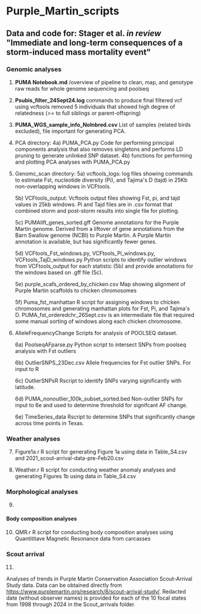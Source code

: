 # Purple_Martin_scripts

## Data and code for: Stager et al. _in review_ "Immediate and long-term consequences of a storm-induced mass mortality event"


### Genomic analyses
1) **PUMA Notebook.md** 
   /overview of pipeline to clean, map, and genotype raw reads for whole genome sequencing and poolseq

2) **Psubis_filter_24Sept24.log** 
   commands to produce final filtered vcf using vcftools
   removed 5 individuals that showed high degree of relatedness (>= to full siblings or parent-offspring)

3) **PUMA_WGS_sample_info_NoInbred.csv**
   List of samples (related birds excluded), file important for generating PCA.

4) PCA directory:
	4a) PUMA_PCA.py
			Code for performing principal components analysis that also removes singletons 
			and performs LD pruning to generate unlinked SNP dataset.
	4b) functions for performing and plotting PCA analyses with PUMA_PCA.py
	
5) Genomc_scan directory:
	5a) vcftools_logs:
		log files showing commands to estimate Fst, nucleotide diversity (Pi), and Tajima's D (tajd)
		in 25Kb non-overlapping windows in VCFtools.
	
	5b) VCFtools_output:
		Vcftools output files showing Fst, pi, and tajd values in 25kb windows. Pi and Tajd
		files are in .csv format that combined storm and post-storm results into single file
		for plotting.
		
	5c) PUMAlift_genes_sorted.gff
		Genome annotations for the Purple Martin genome. Derived from a liftover of gene annotations
		from the Barn Swallow genome (NCBI) to Purple Martin. A Purple Martin annotation is available,
		but has significantly fewer genes. 
		
	5d) VCFtools_Fst_windows.py, VCFtools_Pi_windows.py, VCFtools_TajD_windows.py
		Python scripts to identify outlier windows from VCFtools_output for each statistic (5b) and provide
		annotations for the windows based on .gff file (5c).
		
	5e) purple_scafs_ordered_by_chicken.csv
		Map showing alignment of Purple Martin scaffolds to chicken chromosomes
	
	5f) Puma_fst_manhattan
		R script for assigning windows to chicken chromosomes and generating manhattan plots
		for Fst, Pi, and Tajima's D. PUMA_fst_orderedchr_26Sept.csv is an intermediate file
		that required some manual sorting of windows along each chicken chromosome. 

6) AlleleFrequencyChange
	Scripts for analysis of POOLSEQ dataset.
	
	6a) PoolseqAFparse.py
		Python script to intersect SNPs from poolseq analysis with Fst outliers
	
	6b) OutlierSNPS_23Dec.csv
		Allele frequencies for Fst outlier SNPs. For input to R
	
	6c) OutlierSNPsR
		Rscript to identify SNPs varying significantly with latitude.
	
	6d) PUMA_nonoutlier_100k_subset_sorted.bed
		Non-outlier SNPs for input to 6e and used to determine threshold for signifcant
		AF change.	
	
	6e) TimeSeries_data
		Rscript to determine SNPs that significantly change across time points in Texas.


### Weather analyses

7) Figure1a.r
   R script for generating Figure 1a using data in Table_S4.csv and 2021_scout-arrival-data-pre-Feb20.csv
     
8) Weather.r
   R script for conducting weather anomaly analyses and generating Figures 1b using data in Table_S4.csv

### Morphological analyses

9) 		

#### Body composition analyses
	
10) QMR.r
    R script for conducting body composition analyses using Quantititave Magnetic Resonance data from carcasses

### Scout arrival 

11)
   Analyses of trends in Purple Martin Conservation Association Scout-Arrival Study data. Data can be obtained directly from 
https://www.purplemartin.org/research/8/scout-arrival-study/. Redacted date (without observer names) is provided for each of the 10 focal states from 1998 through 2024 in the Scout_arrivals folder.
